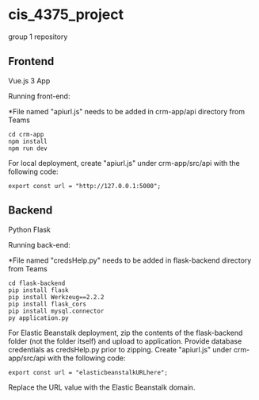 # cis_4375_project

group 1 repository

## Frontend
Vue.js 3 App

Running front-end:

*File named "apiurl.js" needs to be added in crm-app/api directory from Teams

```
cd crm-app
npm install
npm run dev
```

For local deployment, create "apiurl.js" under crm-app/src/api with the following code:
```
export const url = "http://127.0.0.1:5000";
```

## Backend
Python Flask

Running back-end:

*File named "credsHelp.py" needs to be added in flask-backend directory from Teams



```
cd flask-backend
pip install flask
pip install Werkzeug==2.2.2
pip install flask_cors
pip install mysql.connector
py application.py
```

For Elastic Beanstalk deployment, zip the contents of the flask-backend folder (not the folder itself) and upload to application. 
Provide database credentials as credsHelp.py prior to zipping. 
Create "apiurl.js" under crm-app/src/api with the following code: 
```
export const url = "elasticbeanstalkURLhere";
```
Replace the URL value with the Elastic Beanstalk domain.